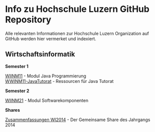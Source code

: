 # Info zu Hochschule Luzern GitHub Repository

Alle relevanten Informationen zur Hochschule Luzern Organization auf GitHub werden hier vermerket und indexiert.

## Wirtschaftsinformatik

**Semester 1**

[WIINM11](https://github.com/Hochschule-Luzern/WIINM11-Programmieren) - Modul Java Programmierung  
[WWINM11-JavaTutorat](https://github.com/Hochschule-Luzern/WIINM11-JavaTutorat) - Ressourcen für Java Tutorat

**Semester 2**

[WIINM21](https://github.com/Hochschule-Luzern/WIINM21-Softwarekomponenten) - Modul Softwarekomponenten

**Shares**

[Zusammenfassungen WI2014](https://onedrive.live.com/redir?resid=C4CED53321DAFA52!461399&authkey=!ADOLGqQTWWtLW4g&ithint=folder%2ctxt) - Der Gemeinsame Share des Jahrgangs 2014

